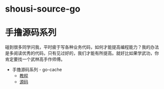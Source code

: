 # shousi-source-go






# 手撸源码系列

碰到很多同学问我，平时疲于写各种业务代码，如何才能提高编程能力？我的办法是多阅读优秀的代码，只有见过好的，我们才能有所提高。就好比如果学武功，你肯定要找一个武林高手作师傅。

- 手撸源码系列 - go-cache
  - [教程](https://mp.weixin.qq.com/s/3t3J5PsSEI2c_R51Q-XP6g)
  - [源码](https://github.com/kevinyan815/design-pattern-by-go/tree/master/src/singleton)

